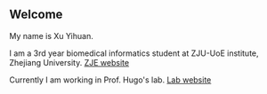## Welcome 

My name is Xu Yihuan. 

I am a 3rd year biomedical informatics student at ZJU-UoE institute, Zhejiang University. [ZJE website](https://zje.zju.edu.cn/) 

Currently I am working in Prof. Hugo's lab. [Lab website](https://hugocarlos.github.io/groupmembers/)